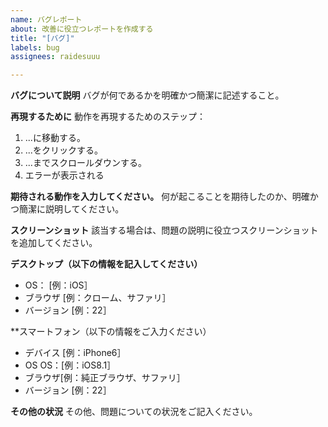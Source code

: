 ```yaml
---
name: バグレポート
about: 改善に役立つレポートを作成する
title: "[バグ]"
labels: bug
assignees: raidesuuu

---
```


**バグについて説明**
バグが何であるかを明確かつ簡潔に記述すること。

**再現するために**
動作を再現するためのステップ：
1. ...に移動する。
2. ...をクリックする。
3. ...までスクロールダウンする。
4. エラーが表示される

**期待される動作を入力してください。**
何が起こることを期待したのか、明確かつ簡潔に説明してください。

**スクリーンショット**
該当する場合は、問題の説明に役立つスクリーンショットを追加してください。

**デスクトップ（以下の情報を記入してください）**
 - OS： [例：iOS］
 - ブラウザ [例：クローム、サファリ］
 - バージョン [例：22］

**スマートフォン（以下の情報をご入力ください）
 - デバイス [例：iPhone6］
 - OS OS：[例：iOS8.1］
 - ブラウザ[例：純正ブラウザ、サファリ］
 - バージョン [例：22］

**その他の状況**
その他、問題についての状況をご記入ください。
